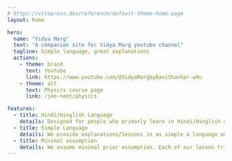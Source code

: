 ```yaml
---
# https://vitepress.dev/reference/default-theme-home-page
layout: home

hero:
  name: "Vidya Marg"
  text: "A companion site for Vidya Marg youtube channel"
  tagline: Simple language, great explanations
  actions:
    - theme: brand
      text: Youtube
      link: https://www.youtube.com/@VidyaMargbyRaviShankar-w9u
    - theme: alt
      text: Physics course page
      link: /jee-neet/physics

features:
  - title: Hindi/Hinglish Language
    details: Designed for people who primarly learn in Hindi/Hinglish and write the exam in English/Hindi
  - title: Simple Language
    details: We provide explanations/lessons in as simple a language as possible, so that everyone can understand
  - title: Minimal assumption
    details: We assume minimal prior assumption. Each of our lesson tries to be as complete as possible without compromising the quality
---
```


